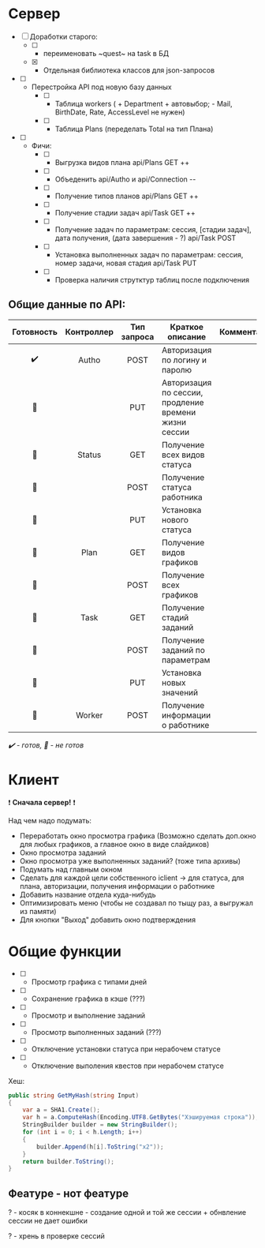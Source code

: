 
# Сервер


- [ ] Доработки старого:
    - [ ] - переименовать ~quest~ на task в БД
    - [x] - Отдельная библиотека классов для json-запросов

- [ ] - Перестройка API под новую базу данных
    - [ ] - Таблица workers (	+ Department + автовыбор; - Mail, BirthDate, Rate, AccessLevel не нужен)
    - [ ] - Таблица Plans (переделать Total на тип Плана)	
    	
- [ ] - Фичи:
    - [ ] - Выгрузка видов плана api/Plans GET ++
    - [ ] - Объеденить api/Autho и api/Connection --
    - [ ] - Получение типов планов api/Plans GET ++
    - [ ] - Получение стадии задач api/Task GET ++
    - [ ] - Получение задач по параметрам: сессия, [стадии задач], дата получения, (дата завершения - ?) api/Task POST
    - [ ] - Установка выполненных задач по параметрам: сессия, номер задачи, новая стадия api/Task PUT
    - [ ] - Проверка наличия струтктур таблиц после подключения


## Общие данные по API:


|Готовность	          |Контроллер|Тип запроса| Краткое описание                                     |Комментарий|
|:-------------------:|:--------:|:---------:|------------------------------------------------------|-----------|
|:heavy_check_mark:   |Autho     |POST       | Авторизация по логину и паролю                       ||
|:black_square_button:|          |PUT        | Авторизация по сессии, продление времени жизни сессии||
|:black_square_button:|Status    |GET        | Получение всех видов статуса                         ||
|:black_square_button:|          |POST       | Получение статуса работника                          ||
|:black_square_button:|          |PUT        | Установка нового статуса                             ||
|:black_square_button:|Plan      |GET        | Получение видов графиков                             ||
|:black_square_button:|          |POST       | Получение всех графиков                              ||
|:black_square_button:|Task      |GET        | Получение стадий заданий                             ||
|:black_square_button:|          |POST       | Получение заданий по параметрам                      ||
|:black_square_button:|          |PUT        | Установка новых значений                             ||
|:black_square_button:|Worker    |POST       | Получение информации о работнике                     ||

*:heavy_check_mark: - готов, :black_square_button: - не готов*

# Клиент

:heavy_exclamation_mark: **Сначала сервер!** :heavy_exclamation_mark:

 Над чем надо подумать:
- Переработать окно просмотра графика (Возможно сделать доп.окно для любых графиков, а главное окно в виде слайдиков)
- Окно просмотра заданий
- Окно просмотра уже выполненных заданий? (тоже типа архивы)
- Подумать над главным окном
- Сделать для каждой цели собственного iclient -> для статуса, для плана, авторизации, получения информации о работнике
- Добавить название отдела куда-нибудь
- Оптимизировать меню (чтобы не создавал по тыщу раз, а выгружал из памяти)
- Для кнопки "Выход" добавить окно подтверждения


# Общие функции


- [ ] - Просмотр графика с типами дней
- [ ] - Сохранение графика в кэше (???)
- [ ] - Просмотр и выполнение заданий
- [ ] - Просмотр выполненных заданий (???)
- [ ] - Отключение установки статуса при нерабочем статусе
- [ ] - Отключение выполения квестов при нерабочем статусе


Хеш: 


```cs
public string GetMyHash(string Input)
{
	var a = SHA1.Create();
	var h = a.ComputeHash(Encoding.UTF8.GetBytes("Хэшируемая строка"));
	StringBuilder builder = new StringBuilder();
	for (int i = 0; i < h.Length; i++)
	{
		builder.Append(h[i].ToString("x2"));
	}
	return builder.ToString();
}
```

## Феатуре - нот феатуре


? - косяк в коннекшне - создание одной и той же сессии + обнвление сессии не дает ошибки

? - хрень в проверке сессий

